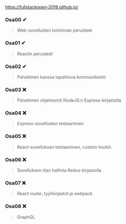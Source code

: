 https://fullstackopen-2019.github.io/

### Osa00 ✔
> Web-sovellusten toiminnan perusteet
### Osa01 ✔
> Reactin perusteet
### Osa02 ✔
> Palvelimen kanssa tapahtuva kommunikointi
### Osa03 ❌
> Palvelimen ohjelmointi NodeJS:n Express-kirjastolla
### Osa04 ❌
> Express-sovellusten testaaminen
### Osa05 ❌
> React-sovelluksen testaaminen, custom hookit.
### Osa06 ❌
> Sovelluksen tilan hallinta Redux-kirjastolla
### Osa07 ❌
> React router, tyylikirjastot ja webpack
### Osa08 ❌
> GraphQL
